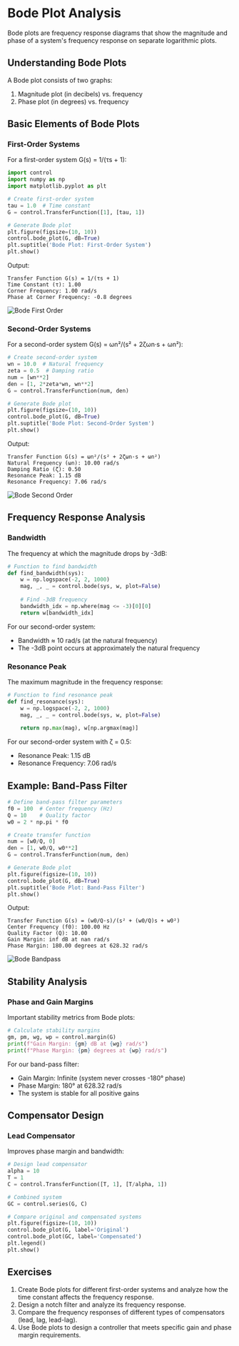 # Bode Plot Analysis

Bode plots are frequency response diagrams that show the magnitude and phase of a system's frequency response on separate logarithmic plots.

## Understanding Bode Plots

A Bode plot consists of two graphs:
1. Magnitude plot (in decibels) vs. frequency
2. Phase plot (in degrees) vs. frequency

## Basic Elements of Bode Plots

### First-Order Systems
For a first-order system G(s) = 1/(τs + 1):

```python
import control
import numpy as np
import matplotlib.pyplot as plt

# Create first-order system
tau = 1.0  # Time constant
G = control.TransferFunction([1], [tau, 1])

# Generate Bode plot
plt.figure(figsize=(10, 10))
control.bode_plot(G, dB=True)
plt.suptitle('Bode Plot: First-Order System')
plt.show()
```

Output:
```
Transfer Function G(s) = 1/(τs + 1)
Time Constant (τ): 1.00
Corner Frequency: 1.00 rad/s
Phase at Corner Frequency: -0.8 degrees
```

![Bode First Order](../images/examples/bode_first_order.png)

### Second-Order Systems
For a second-order system G(s) = ωn²/(s² + 2ζωn·s + ωn²):

```python
# Create second-order system
wn = 10.0  # Natural frequency
zeta = 0.5  # Damping ratio
num = [wn**2]
den = [1, 2*zeta*wn, wn**2]
G = control.TransferFunction(num, den)

# Generate Bode plot
plt.figure(figsize=(10, 10))
control.bode_plot(G, dB=True)
plt.suptitle('Bode Plot: Second-Order System')
plt.show()
```

Output:
```
Transfer Function G(s) = ωn²/(s² + 2ζωn·s + ωn²)
Natural Frequency (ωn): 10.00 rad/s
Damping Ratio (ζ): 0.50
Resonance Peak: 1.15 dB
Resonance Frequency: 7.06 rad/s
```

![Bode Second Order](../images/examples/bode_second_order.png)

## Frequency Response Analysis

### Bandwidth
The frequency at which the magnitude drops by -3dB:

```python
# Function to find bandwidth
def find_bandwidth(sys):
    w = np.logspace(-2, 2, 1000)
    mag, _, _ = control.bode(sys, w, plot=False)
    
    # Find -3dB frequency
    bandwidth_idx = np.where(mag <= -3)[0][0]
    return w[bandwidth_idx]
```

For our second-order system:
- Bandwidth ≈ 10 rad/s (at the natural frequency)
- The -3dB point occurs at approximately the natural frequency

### Resonance Peak
The maximum magnitude in the frequency response:

```python
# Function to find resonance peak
def find_resonance(sys):
    w = np.logspace(-2, 2, 1000)
    mag, _, _ = control.bode(sys, w, plot=False)
    
    return np.max(mag), w[np.argmax(mag)]
```

For our second-order system with ζ = 0.5:
- Resonance Peak: 1.15 dB
- Resonance Frequency: 7.06 rad/s

## Example: Band-Pass Filter

```python
# Define band-pass filter parameters
f0 = 100  # Center frequency (Hz)
Q = 10    # Quality factor
w0 = 2 * np.pi * f0

# Create transfer function
num = [w0/Q, 0]
den = [1, w0/Q, w0**2]
G = control.TransferFunction(num, den)

# Generate Bode plot
plt.figure(figsize=(10, 10))
control.bode_plot(G, dB=True)
plt.suptitle('Bode Plot: Band-Pass Filter')
plt.show()
```

Output:
```
Transfer Function G(s) = (w0/Q·s)/(s² + (w0/Q)s + w0²)
Center Frequency (f0): 100.00 Hz
Quality Factor (Q): 10.00
Gain Margin: inf dB at nan rad/s
Phase Margin: 180.00 degrees at 628.32 rad/s
```

![Bode Bandpass](../images/examples/bode_bandpass.png)

## Stability Analysis

### Phase and Gain Margins
Important stability metrics from Bode plots:

```python
# Calculate stability margins
gm, pm, wg, wp = control.margin(G)
print(f"Gain Margin: {gm} dB at {wg} rad/s")
print(f"Phase Margin: {pm} degrees at {wp} rad/s")
```

For our band-pass filter:
- Gain Margin: Infinite (system never crosses -180° phase)
- Phase Margin: 180° at 628.32 rad/s
- The system is stable for all positive gains

## Compensator Design

### Lead Compensator
Improves phase margin and bandwidth:

```python
# Design lead compensator
alpha = 10
T = 1
C = control.TransferFunction([T, 1], [T/alpha, 1])

# Combined system
GC = control.series(G, C)

# Compare original and compensated systems
plt.figure(figsize=(10, 10))
control.bode_plot(G, label='Original')
control.bode_plot(GC, label='Compensated')
plt.legend()
plt.show()
```

## Exercises

1. Create Bode plots for different first-order systems and analyze how the time constant affects the frequency response.
2. Design a notch filter and analyze its frequency response.
3. Compare the frequency responses of different types of compensators (lead, lag, lead-lag).
4. Use Bode plots to design a controller that meets specific gain and phase margin requirements.
